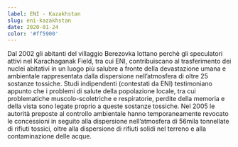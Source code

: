```yaml
---
label: ENI - Kazakhstan
slug: eni-kazakhstan
date: 2020-01-24
color: '#ff5900'
---
```


Dal 2002 gli abitanti del villaggio Berezovka lottano perchè gli speculatori attivi nel Karachaganak Field, tra cui ENI, contribuiscano al trasferimento dei nuclei abitativi in un luogo più salubre a fronte della devastazione umana e ambientale rappresentata dalla dispersione nell’atmosfera di oltre 25 sostanze tossiche. Studi indipendenti (contestati da ENI) testimoniano appunto che i problemi di salute della popolazione locale, tra cui problematiche muscolo-scoletriche e respiratorie, perdite della memoria e della vista sono legate proprio a queste sostanze tossiche. Nel 2005 le autorità preposte al controllo ambientale hanno temporaneamente revocato le concessioni in seguito alla dispersione nell’atmosfera di 56mila tonnellate di rifiuti tossici, oltre alla dispersione di rifiuti solidi nel terreno e alla contaminazione delle acque.